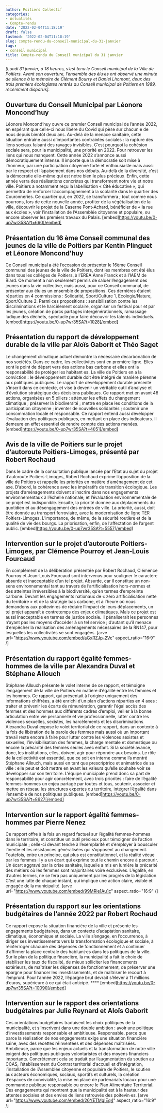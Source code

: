 ```yaml
---
author: Poitiers Collectif
categories:
- Actualités
- Compte-rendu
date: '2022-02-04T11:18:19'
draft: false
lastmod: '2022-02-04T11:18:19'
slug: compte-rendu-du-conseil-municipal-du-31-janvier
tags:
- conseil municipal
title: Compte-rendu du Conseil municipal du 31 janvier
---
```


_[Lundi 31 janvier, à 18 heures, s’est tenu le Conseil municipal de la Ville de Poitiers. Avant son ouverture, l’ensemble des élu·es ont observé une minute de silence à la mémoire de Clément Bourry et Daniel Lhomont, deux des trois premiers écologistes rentrés au Conseil municipal de Poitiers en 1989, récemment disparus]._  

## **Ouverture du Conseil Municipal par Léonore Moncond’huy**

Léonore Moncond’huy ouvre ce premier Conseil municipal de l’année 2022, en espérant que celle-ci nous libère du Covid qui pèse sur chacun·e de nous depuis bientôt deux ans. Au-delà de la menace sanitaire, cette situation entraîne aussi d’importantes contraintes sociales : la rupture des liens sociaux faisant des ravages invisibles. C’est pourquoi la cohésion sociale sera, pour la municipalité, une priorité en 2022. Pour retrouver les liens qui nous manquent. Cette année 2022 s’annonce aussi démocratiquement intense. Il importe que la démocratie soit mise à l’honneur, par une participation citoyenne forte et enthousiaste mais aussi par le respect et l’apaisement dans nos débats. Au-delà de la diversité, c’est la démocratie elle-même qui est notre bien le plus précieux. Enfin, cette année verra des réalisations concrètes qui transforment notre vie et notre ville. Poitiers a notamment reçu la labellisation « Cité éducative », qui permettra de renforcer l’accompagnement à la scolarité dans le quartier des Couronneries. Ce quartier qui, en 2022, se transformera ; tout comme nous pourrons, lors de cette nouvelle année, profiter de la végétalisation de la ville, découvrir le projet de la Caserne Pont-Achard, bénéficier de « la rue aux écoles », voir l’installation de l’Assemblée citoyenne et populaire, ou encore observer les premiers travaux du Palais. [embed]https://youtu.be/0-up7wr35SA?t=660[/embed]  

## **Présentation du 16 ème Conseil communal des jeunes de la ville de Poitiers par Kentin Plinguet et Léonore Moncond’huy**

Ce Conseil municipal a été l’occasion de présenter le 16ème Conseil communal des jeunes de la ville de Poitiers, dont les membres ont été élus dans tous les collèges de Poitiers, à l’EREA Anne Franck et à l’IAEM de Biard. Ce moment a non seulement permis de saluer l’engagement des jeunes dans la vie collective, mais aussi, pour ce Conseil communal, de présenter aux élu·es un ensemble de propositions. Ces dernières étaient réparties en 4 commissions : Solidarité, Sport/Culture 1, Ecologie/Nature, Sport/Culture 2. Parmi ces propositions : sensibilisation contre les discriminations et le harcèlement scolaire, organiser un festival pour et par les jeunes, création de parcs partagés intergénérationnels, ramassage ludique des déchets, spectacle pour faire découvrir les talents individuels.   [embed]https://youtu.be/0-up7wr35SA?t=1028[/embed] 

## 

## **Présentation du rapport de développement durable de la ville par Aloïs Gaborit et Théo Saget**

Le changement climatique actuel démontre la nécessaire décarbonation de nos sociétés. Dans ce cadre, les collectivités sont en première ligne. Elles sont le point de départ vers des actions bas carbone et elles ont la responsabilité de protéger les habitant·es. La ville de Poitiers en a la conviction : le développement durable doit être intégré de manière pérenne aux politiques publiques. Le rapport de développement durable présenté s’inscrit dans ce contexte, et vise à devenir un véritable outil d’analyse et d’évolution stratégique des décisions publiques. Ce rapport met en avant 48 actions, organisées en 5 piliers : atténuer les effets du changement climatique ; préserver la biodiversité ; mettre en place les conditions de la participation citoyenne ; inventer de nouvelles solidarités ; soutenir une consommation locale et responsable. Ce rapport entend aussi développer l’évaluation des politiques publiques, en mettant en place des indicateurs. Il demeure en effet essentiel de rendre compte des actions menées.   [embed]https://youtu.be/0-up7wr35SA?t=4051[/embed] 

## 

## **Avis de la ville de Poitiers sur le projet d’autoroute Poitiers-Limoges, présenté par Robert Rochaud**

Dans le cadre de la consultation publique lancée par l’Etat au sujet du projet d’autoroute Poitiers-Limoges, Robert Rochaud exprime l’opposition de la ville de Poitiers et rappelle les priorités en matière d’aménagement de cet axe. D’abord, la cohérence avec les impératifs de transition écologique. Les projets d’aménagements doivent s’inscrire dans nos engagements environnementaux à l’échelle nationale, et l’évaluation environnementale de ce projet est indisponible. Ensuite, la priorité donnée aux déplacements du quotidien et au désengagement des entrées de ville. La priorité, aussi, doit être donnée au transport ferroviaire, avec la modernisation de ligne TER Poitiers-Limoges. L’importance, de même, de la sécurité routière et de la qualité de vie des bourgs. La priorisation, enfin, de l’affectation de l’argent public.   [embed]https://youtu.be/0-up7wr35SA?t=5557[/embed]  

## **Intervention sur le projet d’autoroute Poitiers-Limoges, par Clémence Pourroy et Jean-Louis Fourcaud**

En complément de la délibération présentée par Robert Rochaud, Clémence Pourroy et Jean-Louis Fourcaud sont intervenus pour souligner le caractère absurde et inacceptable d’un tel projet. Absurde, car il constitue un non-sens environnemental tant au travers de l’artificialisation hors-normes et des atteintes irréversibles à la biodiversité, qu’en termes d’empreinte carbone. Devant les engagements nationaux de « zéro artificialisation nette du territoire » et de la stratégie bas carbone, et à l’heure où nous demandons aux poitevin·es de réduire l’impact de leurs déplacements, un tel projet apparaît à contretemps des enjeux climatiques. Mais ce projet est aussi inacceptable en termes de justice sociale. Il pénaliserait les personnes n’ayant pas les moyens d’accéder à un tel service ; d’autant qu’il menace d’empêcher la réalisation des aménagements nécessaires de la RN147, pour lesquelles les collectivités se sont engagées.   [arve url="https://www.youtube.com/embed/aGxRZJp-2Vc" aspect_ratio="16:9" /]  

## **Présentation du rapport égalité femmes-hommes de la ville par Alexandra Duval et Stéphane Allouch**

Stéphane Allouch présente le volet interne de ce rapport, et témoigne l’engagement de la ville de Poitiers en matière d’égalité entre les femmes et les hommes. Ce rapport, qui présentait à l’origine uniquement des informations chiffrées, a été enrichi d’un plan d’actions réparties en 4 axes : traiter et prévenir les écarts de rémunération, garantir l’égal accès des femmes et des hommes aux différents cadres d’emploi, veiller à la bonne articulation entre vie personnelle et vie professionnelle, lutter contre les violences sexuelles, sexistes, les harcèlements et les discriminations. Alexandra Duval expose le volet territorial de ce rapport, dans un contexte à la fois de libération de la parole des femmes mais aussi où un important travail reste encore à faire pour lutter contre les violences sexistes et sexuelles, l’invisibilisation des femmes, la charge mentale et domestique ou encore la précarité des femmes seules avec enfant. Si la société avance, donc, les institutions, elles, doivent agir pour répondre aux besoins. Le rôle de la collectivité est essentiel, que ce soit en interne comme l’a montré Stéphane Allouch, mais aussi en tant que prescriptrice et animatrice de sa ville : elle peut et doit mettre en avant les valeurs qu’elle souhaite voir se développer sur son territoire. L’équipe municipale prend donc sa part de responsabilité pour agir concrètement, avec trois priorités : faire de l’égalité femmes-hommes un enjeu partagé par toutes et tous, soutenir, associer et mettre en réseau les structures expertes du territoire, intégrer l’égalité dans l’ensemble de nos politiques publiques.   [embed]https://youtu.be/0-up7wr35SA?t=8627[/embed]  

## **Intervention sur le rapport égalité femmes-hommes par Pierre Nenez**

Ce rapport offre à la fois un regard factuel sur l’égalité femmes-hommes dans le territoire, et constitue un outil précieux pour témoigner de l’action municipale ; celle-ci devant tendre à l’exemplarité et s’employer à bousculer l’inertie et les résistances généralisées qui s’opposent au changement. Toutefois, entre un principe, qui plus est constitutionnel, et la réalité vécue par les femmes il y a un écart qui exprime tout le chemin encore à parcourir. Un écart aggravé par la crise sanitaire, laquelle a mis en lumière la précarité des métiers où les femmes sont majoritaires voire exclusives. L’égalité, en d’autres termes, ne se fera pas uniquement par les progrès de la législation. C’est une lutte de chaque instant, qui implique une action claire, visible et engagée de la municipalité.   [arve url="https://www.youtube.com/embed/99MRle1Au1c" aspect_ratio="16:9" /]  

## **Présentation du rapport sur les orientations budgétaires de l’année 2022 par Robert Rochaud**

Ce rapport expose la situation financière de la ville et présente les engagements budgétaires, dans un contexte d’adaptation sanitaire, climatique, économique et sociale. La ville s’engage, en l’occurrence, à diriger ses investissements vers la transformation écologique et sociale, à réinterroger chacune des dépenses de fonctionnement et à continuer d’affirmer la place centrale des habitant·es dans les politiques de la ville. Sur le plan de la politique financière, la municipalité a fait le choix de stabiliser les taux de fiscalité, de mieux solliciter les financements extérieurs, de maîtriser les dépenses de fonctionnement, de préserver une épargne pour financer les investissements, et de maîtriser le recourt à l’emprunt. Pour l’année 2022, l’épargne brut devrait s’élever à 11 millions d’euros, supérieure à ce qui était anticipé. **** [embed]https://youtu.be/0-up7wr35SA?t=10090[/embed]  

## **Intervention sur le rapport des orientations budgétaires par Julie Reynard et Aloïs Gaborit**

Ces orientations budgétaires traduisent les choix politiques de la municipalité, et s’inscrivent dans une double ambition : avoir une politique d’investissements responsable et ambitieuse. Responsable, parce que parce la réalisation de nos engagements exige une situation financière saine, avec des recettes réinventées et des dépenses maîtrisées. Ambitieuse, parce que les enjeux actuels et la transformation de notre ville exigent des politiques publiques volontaristes et des moyens financiers importants. Concrètement cela se traduit par l’augmentation du soutien au CCAS, l’établissement du Contrat territorial d’accueil et d’intégration, l’installation de l’Assemblée citoyenne et populaire de Poitiers, le soutien aux acteurs économiques, sociaux, sportifs et culturels, la création d’espaces de convivialité, la mise en place de partenariats locaux pour une commande publique responsable ou encore le Plan Alimentaire Territorial. Des engagements qui montrent que la municipalité est à la hauteur des attentes sociales et des envies de liens retrouvés des poitevin·es.   [arve url="https://www.youtube.com/embed/26YETMgIEq4" aspect_ratio="16:9" /]
